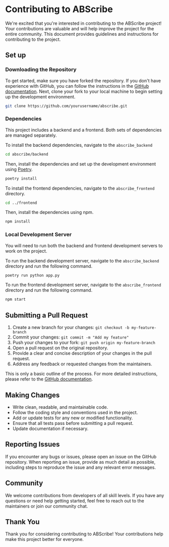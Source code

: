 # Contributing to ABScribe

We're excited that you're interested in contributing to the ABScribe project! Your contributions are valuable and will help improve the project for the entire community. This document provides guidelines and instructions for contributing to the project.

## Set up

### Downloading the Repository

To get started, make sure you have forked the repository. If you don't have experience with GitHub, you can follow the instructions in the [GitHub documentation](https://docs.github.com/en/get-started/quickstart/fork-a-repo).
Next, clone your fork to your local machine to begin setting up the development environment.

```bash
git clone https://github.com/yourusername/abscribe.git
```

### Dependencies

This project includes a backend and a frontend. Both sets of dependencies are managed separately.

To install the backend dependencies, navigate to the `abscribe_backend`

```bash
cd abscribe/backend
```

Then, install the dependencies and set up the development environment using [Poetry](https://python-poetry.org/).

```bash
poetry install
```

To install the frontend dependencies, navigate to the `abscribe_frontend` directory.

```bash
cd ../frontend
```

Then, install the dependencies using npm.

```bash
npm install
```

### Local Development Server

You will need to run both the backend and frontend development servers to work on the project.

To run the backend development server, navigate to the `abscribe_backend` directory and run the following command.

```bash
poetry run python app.py
```

To run the frontend development server, navigate to the `abscribe_frontend` directory and run the following command.

```bash
npm start
```

## Submitting a Pull Request

1. Create a new branch for your changes: `git checkout -b my-feature-branch`
2. Commit your changes: `git commit -m "Add my feature"`
3. Push your changes to your fork: `git push origin my-feature-branch`
4. Open a pull request on the original repository.
5. Provide a clear and concise description of your changes in the pull request.
6. Address any feedback or requested changes from the maintainers.

This is only a basic outline of the process. For more detailed instructions, please refer to the [GitHub documentation](https://docs.github.com/en/pull-requests).

## Making Changes

- Write clean, readable, and maintainable code.
- Follow the coding style and conventions used in the project.
- Add or update tests for any new or modified functionality.
- Ensure that all tests pass before submitting a pull request.
- Update documentation if necessary.

## Reporting Issues

If you encounter any bugs or issues, please open an issue on the GitHub repository. When reporting an issue, provide as much detail as possible, including steps to reproduce the issue and any relevant error messages.

## Community

We welcome contributions from developers of all skill levels. If you have any questions or need help getting started, feel free to reach out to the maintainers or join our community chat.

## Thank You

Thank you for considering contributing to ABScribe! Your contributions help make this project better for everyone.
